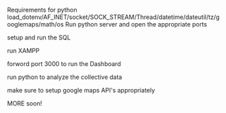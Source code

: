 Requirements for python 
load_dotenv/AF_INET/socket/SOCK_STREAM/Thread/datetime/dateutil/tz/googlemaps/math/os
Run python server and open the appropriate ports

setup and run the SQL

run XAMPP

forword port 3000 to run the Dashboard

run python to analyze the collective data

make sure to setup google maps API's appropriately


MORE soon!
